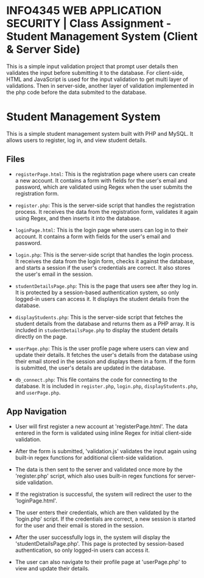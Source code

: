 # INFO4345 WEB APPLICATION SECURITY | Class Assignment - Student Management System (Client & Server Side)
 
 This is a simple input validation project that prompt user details then validates the input before submitting it to the database. For client-side, HTML and JavaScript is used for the input validation to get multi layer of validations. Then in server-side, another layer of validation implemented in the php code before the data submited to the database. 
<!-- 
## How it works 

- form.html is used to create the form structure. In-line Regex are implemented for every items in the form.

- When user submits the form, validation.js will validate the input again using the built-in regex function.

- After the validation in client-side complete, the data will be validated once again by the server through submit.php code which also uses built-in regex function with the similar pattern.

- Then the data will successfully submited to the database adn the page will display "New record created successfully" message. -->
# Student Management System

This is a simple student management system built with PHP and MySQL. It allows users to register, log in, and view student details.

## Files

- `registerPage.html`: This is the registration page where users can create a new account. It contains a form with fields for the user's email and password, which are validated using Regex when the user submits the registration form.

- `register.php`: This is the server-side script that handles the registration process. It receives the data from the registration form, validates it again using Regex, and then inserts it into the database.

- `loginPage.html`: This is the login page where users can log in to their account. It contains a form with fields for the user's email and password.

- `login.php`: This is the server-side script that handles the login process. It receives the data from the login form, checks it against the database, and starts a session if the user's credentials are correct. It also stores the user's email in the session.

- `studentDetailsPage.php`: This is the page that users see after they log in. It is protected by a session-based authentication system, so only logged-in users can access it. It displays the student details from the database.

- `displayStudents.php`: This is the server-side script that fetches the student details from the database and returns them as a PHP array. It is included in `studentDetailsPage.php` to display the student details directly on the page.

- `userPage.php`: This is the user profile page where users can view and update their details. It fetches the user's details from the database using their email stored in the session and displays them in a form. If the form is submitted, the user's details are updated in the database.

- `db_connect.php`: This file contains the code for connecting to the database. It is included in `register.php`, `login.php`, `displayStudents.php`, and `userPage.php`.

## App Navigation

- User will first register a new account at 'registerPage.html'. The data entered in the form is validated using inline Regex for initial client-side validation. 

- After the form is submitted, 'validation.js' validates the input again using built-in regex functions for additional client-side validation.

- The data is then sent to the server and validated once more by the 'register.php' script, which also uses built-in regex functions for server-side validation.

- If the registration is successful, the system will redirect the user to the 'loginPage.html'.

- The user enters their credentials, which are then validated by the 'login.php' script. If the credentials are correct, a new session is started for the user and their email is stored in the session.

- After the user successfully logs in, the system will display the 'studentDetailsPage.php'. This page is protected by session-based authentication, so only logged-in users can access it.

- The user can also navigate to their profile page at 'userPage.php' to view and update their details.
